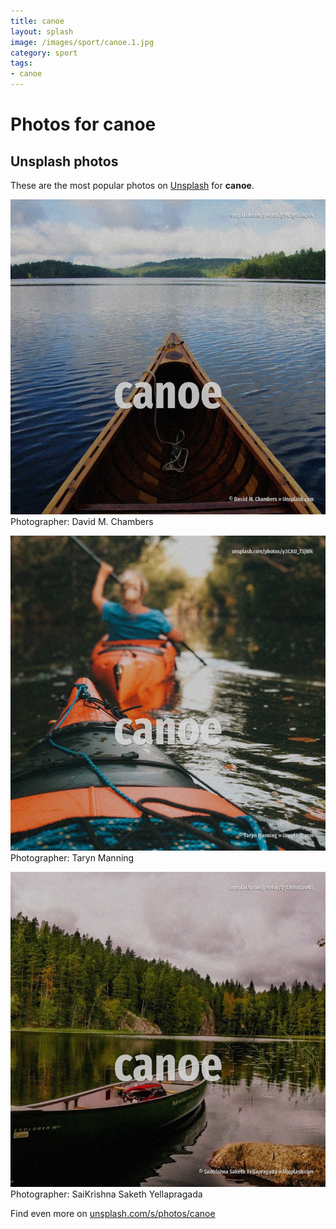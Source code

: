 ```yaml
---
title: canoe
layout: splash
image: /images/sport/canoe.1.jpg
category: sport
tags:
- canoe
---
```

# Photos for canoe
 
## Unsplash photos
These are the most popular photos on [Unsplash](https://unsplash.com) for **canoe**.
 
![canoe](/images/sport/canoe.1.jpg)
Photographer:  David M. Chambers
 
![canoe](/images/sport/canoe.2.jpg)
Photographer:  Taryn Manning
 
![canoe](/images/sport/canoe.3.jpg)
Photographer:  SaiKrishna Saketh Yellapragada
 
Find even more on [unsplash.com/s/photos/canoe](https://unsplash.com/s/photos/canoe)
 
